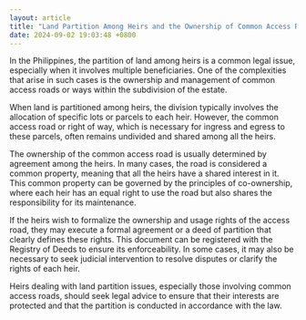 ```yaml
---
layout: article
title: "Land Partition Among Heirs and the Ownership of Common Access Roads"
date: 2024-09-02 19:03:48 +0800
---
```


<p>In the Philippines, the partition of land among heirs is a common legal issue, especially when it involves multiple beneficiaries. One of the complexities that arise in such cases is the ownership and management of common access roads or ways within the subdivision of the estate.</p><p>When land is partitioned among heirs, the division typically involves the allocation of specific lots or parcels to each heir. However, the common access road or right of way, which is necessary for ingress and egress to these parcels, often remains undivided and shared among all the heirs.</p><p>The ownership of the common access road is usually determined by agreement among the heirs. In many cases, the road is considered a common property, meaning that all the heirs have a shared interest in it. This common property can be governed by the principles of co-ownership, where each heir has an equal right to use the road but also shares the responsibility for its maintenance.</p><p>If the heirs wish to formalize the ownership and usage rights of the access road, they may execute a formal agreement or a deed of partition that clearly defines these rights. This document can be registered with the Registry of Deeds to ensure its enforceability. In some cases, it may also be necessary to seek judicial intervention to resolve disputes or clarify the rights of each heir.</p><p>Heirs dealing with land partition issues, especially those involving common access roads, should seek legal advice to ensure that their interests are protected and that the partition is conducted in accordance with the law.</p>